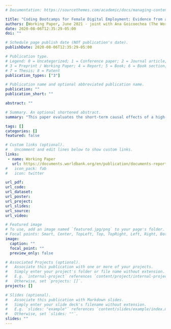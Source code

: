 ```yaml
---
# Documentation: https://sourcethemes.com/academic/docs/managing-content/

title: "Coding Bootcamps for Female Digital Employment: Evidence from an RCT in Argentina and Colombia"
authors: [Working Paper, June 2021 - joint with Ana Goicoechea (The World Bank) and Mushfiq Mobarak (Yale)]
date: 2020-08-06T12:35:29-05:00
doi: ""

# Schedule page publish date (NOT publication's date).
publishDate: 2020-08-06T12:35:29-05:00

# Publication type.
# Legend: 0 = Uncategorized; 1 = Conference paper; 2 = Journal article;
# 3 = Preprint / Working Paper; 4 = Report; 5 = Book; 6 = Book section;
# 7 = Thesis; 8 = Patent
publication_types: ["3"]

# Publication name and optional abbreviated publication name.
publication: ""
publication_short: ""

abstract: ""

# Summary. An optional shortened abstract.
summary: "This paper evaluates the short-term causal effects of a high-quality, intensive, part-time computer coding bootcamp for women on skill acquisition and employment outcomes. Spots were offered in an oversubscribed coding course to a random subset of applicants in Buenos Aires, Argentina, and Bogota, Colombia. The applicants who were chosen received a scholarship that covered most of the tuition costs of the course. Follow-up data collected shortly after the bootcamp ended indicate that the program increased participants' coding skills, as well as their probability of finding a job in technology. Compared with other jobs, technology jobs are more likely to offer flexible hours and work-from-home arrangements, and generate higher job satisfaction. These results are interpreted as an improvement in overall job quality. Moreover, the paper compares the employment situation of the sample before and during the first months of the COVID-19 outbreak. The evidence indicates that the program increased participants' resilience to a downturn in the labor market."

tags: []
categories: []
featured: false

# Custom links (optional).
#   Uncomment and edit lines below to show custom links.
links:
 - name: Working Paper
   url: https://documents.worldbank.org/en/publication/documents-reports/documentdetail/670761624977598623/coding-bootcamps-for-female-digital-employment-evidence-from-an-rct-in-argentina-and-colombia
#   icon_pack: fab
#   icon: twitter

url_pdf:
url_code:
url_dataset:
url_poster:
url_project:
url_slides:
url_source:
url_video:

# Featured image
# To use, add an image named `featured.jpg/png` to your page's folder. 
# Focal points: Smart, Center, TopLeft, Top, TopRight, Left, Right, BottomLeft, Bottom, BottomRight.
image:
  caption: ""
  focal_point: ""
  preview_only: false

# Associated Projects (optional).
#   Associate this publication with one or more of your projects.
#   Simply enter your project's folder or file name without extension.
#   E.g. `internal-project` references `content/project/internal-project/index.md`.
#   Otherwise, set `projects: []`.
projects: []

# Slides (optional).
#   Associate this publication with Markdown slides.
#   Simply enter your slide deck's filename without extension.
#   E.g. `slides: "example"` references `content/slides/example/index.md`.
#   Otherwise, set `slides: ""`.
slides: ""
---
```

